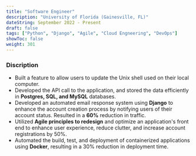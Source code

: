 ```yaml
---
title: "Software Engineer"
description: "University of Florida	(Gainesville, FL)"
dateString: September 2022 - Present
draft: false
tags: ["Python", "Django", "Agile", "Cloud Engneering", "DevOps"]
showToc: false
weight: 301
--- 
```

### Discription
- Built a feature to allow users to update the Unix shell used on their local computer.
- Developed the API call to the application, and stored the data efficiently in **Postgres, SQL, and MySQL** databases.
- Developed an automated email response system using **Django** to enhance the account creation process by notifying users of their account status. Resulted in a **60%** reduction in traffic.
- Utilized **Agile principles to redesign** and optimize an application's front end to enhance user experience, reduce clutter, and increase account registrations by 50%.
- Automated the build, test, and deployment of containerized applications using **Docker**, resulting in a 30% reduction in deployment time.
